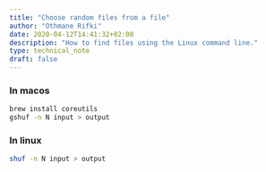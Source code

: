 ```yaml
---
title: "Choose random files from a file"
author: "Othmane Rifki"
date: 2020-04-12T14:41:32+02:00
description: "How to find files using the Linux command line."
type: technical_note
draft: false
---
```


### In macos

``` bash 
brew install coreutils
gshuf -n N input > output
```

### In linux
``` bash 
shuf -n N input > output
```
